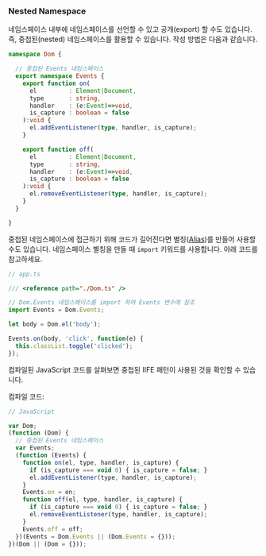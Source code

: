 ### Nested Namespace

네임스페이스 내부에 네임스페이스를 선언할 수 있고 공개(export) 할 수도 있습니다. 즉, 중첩된(nested) 네임스페이스를 활용할 수 있습니다. 작성 방법은 다음과 같습니다.

```ts
namespace Dom {

  // 중첩된 Events 네임스페이스
  export namespace Events {
    export function on(
      el         : Element|Document,
      type       : string,
      handler    : (e:Event)=>void,
      is_capture : boolean = false
    ):void {
      el.addEventListener(type, handler, is_capture);
    }

    export function off(
      el         : Element|Document,
      type       : string,
      handler    : (e:Event)=>void,
      is_capture : boolean = false
    ):void {
      el.removeEventListener(type, handler, is_capture);
    }
  }

}
```

중첩된 네임스페이스에 접근하기 위해 코드가 길어진다면 별칭([Alias](http://www.typescriptlang.org/docs/handbook/namespaces.html#aliases))를 만들어 사용할 수도 있습니다. 네임스페이스 별칭을 만들 때 `import` 키워드를 사용합니다. 아래 코드를 참고하세요.

```ts
// app.ts

/// <reference path="./Dom.ts" />

// Dom.Events 네임스페이스를 import 하여 Events 변수에 참조
import Events = Dom.Events;

let body = Dom.el('body');

Events.on(body, 'click', function(e) {
  this.classList.toggle('clicked');
});
```

컴파일된 JavaScript 코드를 살펴보면 중첩된 IIFE 패턴이 사용된 것을 확인할 수 있습니다.

컴파일 코드:

```js
// JavaScript

var Dom;
(function (Dom) {
  // 중첩된 Events 네임스페이스
  var Events;
  (function (Events) {
    function on(el, type, handler, is_capture) {
      if (is_capture === void 0) { is_capture = false; }
      el.addEventListener(type, handler, is_capture);
    }
    Events.on = on;
    function off(el, type, handler, is_capture) {
      if (is_capture === void 0) { is_capture = false; }
      el.removeEventListener(type, handler, is_capture);
    }
    Events.off = off;
  })(Events = Dom.Events || (Dom.Events = {}));
})(Dom || (Dom = {}));
```